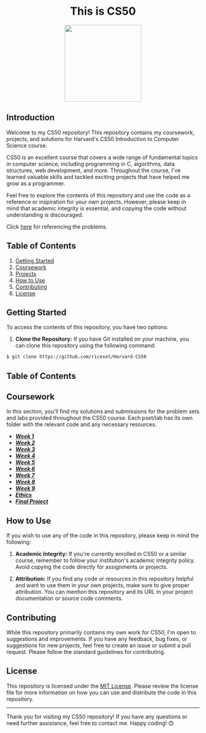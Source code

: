<h1 align="center">
	This is CS50
</h1>

<p align="center">
	<img src="https://github.com/riceset/Harvard-CS50/assets/48802655/ca2a5107-c56a-4b79-a2ae-32ff3144b223" width=200 height=200/>
</p>

## Introduction

Welcome to my CS50 repository! This repository contains my coursework, projects, and solutions for Harvard's CS50 Introduction to Computer Science course.

CS50 is an excellent course that covers a wide range of fundamental topics in computer science, including programming in C, algorithms, data structures, web development, and more. Throughout the course, I've learned valuable skills and tackled exciting projects that have helped me grow as a programmer.

Feel free to explore the contents of this repository and use the code as a reference or inspiration for your own projects. However, please keep in mind that academic integrity is essential, and copying the code without understanding is discouraged.

Click [here](https://cs50.harvard.edu/x/2021/) for referencing the problems.

## Table of Contents

1. [Getting Started](#getting-started)
2. [Coursework](#coursework)
3. [Projects](#projects)
4. [How to Use](#how-to-use)
5. [Contributing](#contributing)
6. [License](#license)

## Getting Started

To access the contents of this repository, you have two options:

1. **Clone the Repository:** If you have Git installed on your machine, you can clone this repository using the following command:

```sh
$ git clone https://github.com/riceset/Harvard-CS50
```

## Table of Contents

## Coursework

In this section, you'll find my solutions and submissions for the problem sets and labs provided throughout the CS50 course. Each pset/lab has its own folder with the relevant code and any necessary resources.

- ***[Week 1](https://github.com/riceset/Harvard-CS50/tree/main/1)***
- ***[Week 2](https://github.com/riceset/Harvard-CS50/tree/main/2)***
- ***[Week 3](https://github.com/riceset/Harvard-CS50/tree/main/3)***
- ***[Week 4](https://github.com/riceset/Harvard-CS50/tree/main/4)***
- ***[Week 5](https://github.com/riceset/Harvard-CS50/tree/main/5)***
- ***[Week 6](https://github.com/riceset/Harvard-CS50/tree/main/6)***
- ***[Week 7](https://github.com/riceset/Harvard-CS50/tree/main/7)***
- ***[Week 8](https://github.com/riceset/Harvard-CS50/tree/main/8)***
- ***[Week 9](https://github.com/riceset/Harvard-CS50/tree/main/9)***
- ***[Ethics](https://github.com/riceset/Harvard-CS50/tree/main/Ethics)***
- ***[Final Project](https://github.com/riceset/Harvard-CS50/tree/main/Final)***

## How to Use

If you wish to use any of the code in this repository, please keep in mind the following:

1. **Academic Integrity:** If you're currently enrolled in CS50 or a similar course, remember to follow your institution's academic integrity policy. Avoid copying the code directly for assignments or projects.

2. **Attribution:** If you find any code or resources in this repository helpful and want to use them in your own projects, make sure to give proper attribution. You can mention this repository and its URL in your project documentation or source code comments.

## Contributing

While this repository primarily contains my own work for CS50, I'm open to suggestions and improvements. If you have any feedback, bug fixes, or suggestions for new projects, feel free to create an issue or submit a pull request. Please follow the standard guidelines for contributing.

## License

This repository is licensed under the [MIT License](LICENSE). Please review the license file for more information on how you can use and distribute the code in this repository.

---

Thank you for visiting my CS50 repository! If you have any questions or need further assistance, feel free to contact me. Happy coding! 😊
